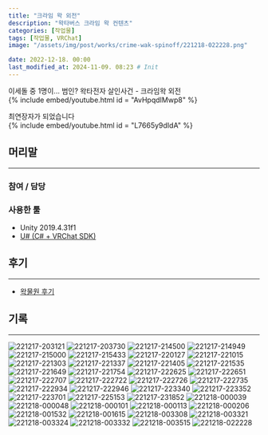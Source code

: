 ```yaml
---
title: "크라임 왁 외전"
description: "왁타버스 크라임 왁 컨텐츠"
categories: [작업물]
tags: [작업물, VRChat]
image: "/assets/img/post/works/crime-wak-spinoff/221218-022228.png"

date: 2022-12-18. 00:00
last_modified_at: 2024-11-09. 08:23 # Init
---
```


이세돌 중 1명이... 범인? 왁타전자 살인사건 - 크라임왁 외전  
{% include embed/youtube.html id = "AvHpqdIMwp8" %}

최연장자가 되었습니다  
{% include embed/youtube.html id = "L7665y9dIdA" %}

## 머리말

---

### 참여 / 담당

### 사용한 툴

- Unity 2019.4.31f1
- [U# (C# + VRChat SDK)](https://udonsharp.docs.vrchat.com/)

## 후기

---

- [왁물원 후기](https://cafe.naver.com/steamindiegame/8932487)

## 기록

---

![221217-203121](/assets/img/post/works/crime-wak-spinoff/221217-203121.png)
![221217-203730](/assets/img/post/works/crime-wak-spinoff/221217-203730.png)
![221217-214500](/assets/img/post/works/crime-wak-spinoff/221217-214500.png)
![221217-214949](/assets/img/post/works/crime-wak-spinoff/221217-214949.png)
![221217-215000](/assets/img/post/works/crime-wak-spinoff/221217-215000.png)
![221217-215433](/assets/img/post/works/crime-wak-spinoff/221217-215433.png)
![221217-220127](/assets/img/post/works/crime-wak-spinoff/221217-220127.png)
![221217-221015](/assets/img/post/works/crime-wak-spinoff/221217-221015.png)
![221217-221303](/assets/img/post/works/crime-wak-spinoff/221217-221303.png)
![221217-221337](/assets/img/post/works/crime-wak-spinoff/221217-221337.png)
![221217-221405](/assets/img/post/works/crime-wak-spinoff/221217-221405.png)
![221217-221535](/assets/img/post/works/crime-wak-spinoff/221217-221535.png)
![221217-221649](/assets/img/post/works/crime-wak-spinoff/221217-221649.png)
![221217-221754](/assets/img/post/works/crime-wak-spinoff/221217-221754.png)
![221217-222625](/assets/img/post/works/crime-wak-spinoff/221217-222625.png)
![221217-222651](/assets/img/post/works/crime-wak-spinoff/221217-222651.png)
![221217-222707](/assets/img/post/works/crime-wak-spinoff/221217-222707.png)
![221217-222722](/assets/img/post/works/crime-wak-spinoff/221217-222722.png)
![221217-222726](/assets/img/post/works/crime-wak-spinoff/221217-222726.png)
![221217-222735](/assets/img/post/works/crime-wak-spinoff/221217-222735.png)
![221217-222934](/assets/img/post/works/crime-wak-spinoff/221217-222934.png)
![221217-222946](/assets/img/post/works/crime-wak-spinoff/221217-222946.png)
![221217-223340](/assets/img/post/works/crime-wak-spinoff/221217-223340.png)
![221217-223352](/assets/img/post/works/crime-wak-spinoff/221217-223352.png)
![221217-223701](/assets/img/post/works/crime-wak-spinoff/221217-223701.png)
![221217-225153](/assets/img/post/works/crime-wak-spinoff/221217-225153.png)
![221217-231852](/assets/img/post/works/crime-wak-spinoff/221217-231852.png)
![221218-000039](/assets/img/post/works/crime-wak-spinoff/221218-000039.png)
![221218-000048](/assets/img/post/works/crime-wak-spinoff/221218-000048.png)
![221218-000101](/assets/img/post/works/crime-wak-spinoff/221218-000101.png)
![221218-000113](/assets/img/post/works/crime-wak-spinoff/221218-000113.png)
![221218-000206](/assets/img/post/works/crime-wak-spinoff/221218-000206.png)
![221218-001532](/assets/img/post/works/crime-wak-spinoff/221218-001532.png)
![221218-001615](/assets/img/post/works/crime-wak-spinoff/221218-001615.png)
![221218-003308](/assets/img/post/works/crime-wak-spinoff/221218-003308.png)
![221218-003321](/assets/img/post/works/crime-wak-spinoff/221218-003321.png)
![221218-003324](/assets/img/post/works/crime-wak-spinoff/221218-003324.png)
![221218-003332](/assets/img/post/works/crime-wak-spinoff/221218-003332.png)
![221218-003515](/assets/img/post/works/crime-wak-spinoff/221218-003515.png)
![221218-022228](/assets/img/post/works/crime-wak-spinoff/221218-022228.png)
